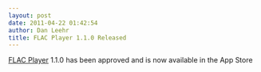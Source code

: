 ```yaml
---
layout: post
date: 2011-04-22 01:42:54
author: Dan Leehr
title: FLAC Player 1.1.0 Released
---
```


[FLAC Player](/flacplayer/) 1.1.0 has been approved and is now available in the App Store
